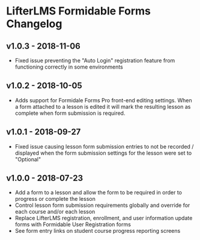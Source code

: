 LifterLMS Formidable Forms Changelog
============================

v1.0.3 - 2018-11-06
-------------------

+ Fixed issue preventing the "Auto Login" registration feature from functioning correctly in some environments


v1.0.2 - 2018-10-05
-------------------

+ Adds support for Formidale Forms Pro front-end editing settings. When a form attached to a lesson is edited it will mark the resulting lesson as complete when form submission is required.


v1.0.1 - 2018-09-27
-------------------

+ Fixed issue causing lesson form submission entries to not be recorded / displayed when the form submission settings for the lesson were set to "Optional"


v1.0.0 - 2018-07-23
-------------------

+ Add a form to a lesson and allow the form to be required in order to progress or complete the lesson
+ Control lesson form submission requirements globally and override for each course and/or each lesson
+ Replace LifterLMS registration, enrollment, and user information update forms with Formidable User Registration forms
+ See form entry links on student course progress reporting screens
